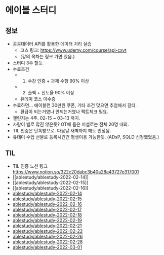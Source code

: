 # 에이블 스터디 
## 정보
- 공공데이터 API를 활용한 데이터 처리 실습
	- 코스 링크: https://www.udemy.com/course/api-cxvt
	- (강의 목차는 링크 가면 있음.)
- 스터디 3주 할듯.
- 수료조건
	- 1) 수강 인증 + 과제 수행 90% 이상
	- 2) 출첵 + 진도율 90% 이상
	- 유데미 코스 이수증
- 수료하면... 에이블런 30만원 쿠폰, 기타 조건 맞으면 추첨해서 깊티.
	- 환급이 되는거였나 안되는거였나 팩트체크 필요.
- 챌린지는 4주. 02-15 ~ 03-13 까지. 
- 사람이 별로 많진 않은듯? OT때 들은 피셜로는 전체 20명 내외.
- TIL 인증은 단톡방으로. 다음날 새벽까지 해도 인정됨. 
- 유데미 수업 선물로 등록시킨건 평생이용 가능한듯. (ADsP, SQLD 신청했었음.)

## TIL
- TIL 인증 노션 링크 https://www.notion.so/322c20dabc3b40a28a43727e317001
- [[ablestudy/ablestudy-2022-02-14]]
- [[ablestudy/ablestudy-2022-02-15]]
- [[ablestudy/ablestudy-2022-02-16]]
- [ablestudy/ablestudy-2022-02-14](/ablestudy/ablestudy-2022-02-14.md)
- [ablestudy/ablestudy-2022-02-15](/ablestudy/ablestudy-2022-02-15.md)
- [ablestudy/ablestudy-2022-02-16](/ablestudy/ablestudy-2022-02-16.md)
- [ablestudy/ablestudy-2022-02-17](/ablestudy/ablestudy-2022-02-17.md)
- [ablestudy/ablestudy-2022-02-18](/ablestudy/ablestudy-2022-02-18.md)
- [ablestudy/ablestudy-2022-02-19](/ablestudy/ablestudy-2022-02-19.md)
- [ablestudy/ablestudy-2022-02-21](/ablestudy/ablestudy-2022-02-21.md)
- [ablestudy/ablestudy-2022-02-22](/ablestudy/ablestudy-2022-02-22.md)
- [ablestudy/ablestudy-2022-02-26](/ablestudy/ablestudy-2022-02-26.md)
- [ablestudy/ablestudy-2022-02-28](/ablestudy/ablestudy-2022-02-28.md)
- [ablestudy/ablestudy-2022-03-01](/ablestudy/ablestudy-2022-03-01.md)
